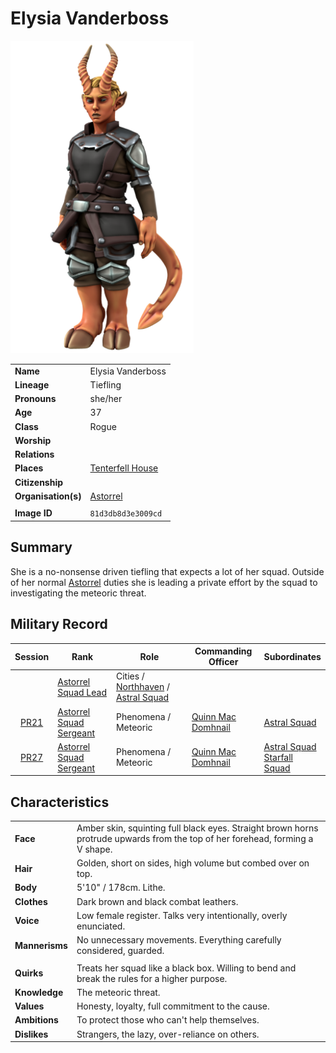 # Elysia Vanderboss

<img src="https://raw.githubusercontent.com/jesskelsall/astarus-images/main/characters/portraits/81d3db8d3e3009cd.png" height="500" />

|||
| --- | --- |
| **Name** | Elysia Vanderboss | character.4
| **Lineage** | Tiefling |
| **Pronouns** | she/her |
| **Age** | 37 |
| **Class** | Rogue |
| **Worship** | |
| **Relations** | |
| **Places** | [Tenterfell House](../places/buildings/government/tenterfell-house.md) |
| **Citizenship** | |
| **Organisation(s)** | [Astorrel](../organisations/government/astorrel/astorrel.md) |
|||
| **Image ID** | `81d3db8d3e3009cd` |

## Summary

She is a no-nonsense driven tiefling that expects a lot of her squad. Outside of her normal [Astorrel](../organisations/government/astorrel/astorrel.md) duties she is leading a private effort by the squad to investigating the meteoric threat.

## Military Record

| Session | Rank | Role | Commanding Officer | Subordinates |
|:---:| --- | --- | --- | --- |
|| [Astorrel Squad Lead](../organisations/government/astorrel/ranks/astorrel-squad-lead.md) | Cities / [Northhaven](../places/settlements/cities/northhaven.md) / [Astral Squad](../organisations/government/astorrel/squads/astral-squad.md) |||
| [PR21](../sessions/PR21.md) | [Astorrel Squad Sergeant](../organisations/government/astorrel/ranks/astorrel-squad-sergeant.md) | Phenomena / Meteoric | [Quinn Mac Domhnail](quinn-mac-domhnail.md) | [Astral Squad](../organisations/government/astorrel/squads/astral-squad.md) |
| [PR27](../sessions/PR27.md) | [Astorrel Squad Sergeant](../organisations/government/astorrel/ranks/astorrel-squad-sergeant.md) | Phenomena / Meteoric | [Quinn Mac Domhnail](quinn-mac-domhnail.md) | [Astral Squad](../organisations/government/astorrel/squads/astral-squad.md)<br>[Starfall Squad](../organisations/government/astorrel/squads/starfall-squad.md) |


## Characteristics

| | |
| --- | --- |
| **Face** | Amber skin, squinting full black eyes. Straight brown horns protrude upwards from the top of her forehead, forming a V shape. | characteristics.2
| **Hair** | Golden, short on sides, high volume but combed over on top. |
| **Body** | 5'10" / 178cm. Lithe. |
| **Clothes** | Dark brown and black combat leathers. |
| **Voice** | Low female register. Talks very intentionally, overly enunciated. |
| **Mannerisms** | No unnecessary movements. Everything carefully considered, guarded. |
| | |
| **Quirks** | Treats her squad like a black box. Willing to bend and break the rules for a higher purpose. |
| **Knowledge** | The meteoric threat. |
| **Values** | Honesty, loyalty, full commitment to the cause. |
| **Ambitions** | To protect those who can't help themselves. |
| **Dislikes** | Strangers, the lazy, over-reliance on others. |
